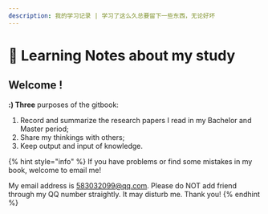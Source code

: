 ```yaml
---
description: 我的学习记录 | 学习了这么久总要留下一些东西，无论好坏
---
```


# 🏹 Learning Notes about my study

## Welcome !

**:) Three** purposes of the gitbook:&#x20;

1. Record and summarize the research papers I read in my Bachelor and Master period;
2. Share my thinkings with others;
3. Keep output and input of knowledge.

{% hint style="info" %}
If you have problems or find some mistakes in my book, welcome to email me!

My email address is 583032099@qq.com. Please do NOT add friend through my QQ number straightly. It may disturb me. Thank you!
{% endhint %}

